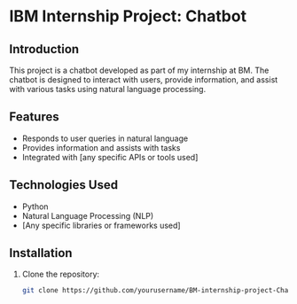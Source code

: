 # IBM Internship Project: Chatbot

## Introduction
This project is a chatbot developed as part of my internship at BM. The chatbot is designed to interact with users, provide information, and assist with various tasks using natural language processing.

## Features
- Responds to user queries in natural language
- Provides information and assists with tasks
- Integrated with [any specific APIs or tools used]

## Technologies Used
- Python
- Natural Language Processing (NLP)
- [Any specific libraries or frameworks used]

## Installation
1. Clone the repository:
   ```bash
   git clone https://github.com/yourusername/BM-internship-project-Chatbot.git
